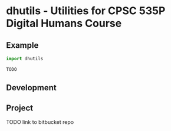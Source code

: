 # dhutils - Utilities for CPSC 535P Digital Humans Course

## Example

```python
import dhutils

TODO
```

## Development

## Project

TODO link to bitbucket repo
